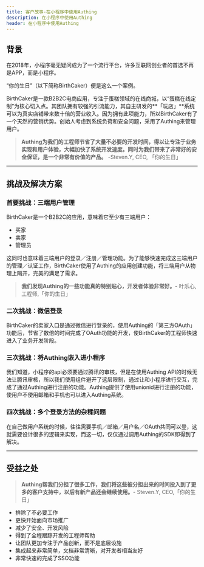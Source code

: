 ```yaml
---
title: 客户故事-在小程序中使用Authing
description: 在小程序中使用Authing
header: 在小程序中使用Authing
---
```


## 背景

在2018年，小程序毫无疑问成为了一个流行平台，许多互联网创业者的首选不再是APP，而是小程序。

“你的生日”（以下简称BirthCaker）便是这么一个案例。

BirthCaker是一款B2B2C电商应用，专注于蛋糕领域的在线商城，以“蛋糕在线定制”为核心切入点。其团队拥有较强的引流能力，其自主研发的**「玩店」**系统可以为真实店铺带来数十倍的营业收入。因为拥有此项能力，所以BirthCaker有了一个天然的营销优势。创始人考虑到系统负荷和安全问题，采用了Authing来管理用户。

> **Authing为我们的工程师节省了大量不必要的开发时间，得以让专注于业务实现和用户体验，大幅加快了系统开发速度。同时为我们带来了非常好的安全保证，是一个非常有价值的产品。**
-Steven.Y, CEO, 「你的生日」

----------

## 挑战及解决方案

### 首要挑战：三端用户管理

BirthCaker是一个B2B2C的应用，意味着它至少有三端用户：

 - 买家
 - 卖家
 - 管理员

这同时也意味着三端用户的登录／注册／管理功能。为了能够快速完成这三端用户的管理／认证工作，BirthCaker使用了Authing的应用创建功能，将三端用户从物理上隔开，完美的满足了需求。

> **我们发现Authing的一些功能真的特别贴心，开发者体验非常好。**- 叶乐心, 工程师,「你的生日」

 
### 二次挑战：微信登录

BirthCaker的卖家入口是通过微信进行登录的，使用Authing的「第三方OAuth」功能后，节省了数倍的时间完成了OAuth功能的开发，使BirthCaker的工程师快速进入了业务开发阶段。

### 三次挑战：将Authing嵌入进小程序

我们知道，小程序的api必须要通过腾讯的审核，但是在使用Authing API的时候无法让腾讯审核，所以我们使用<web-view>组件避开了这层限制，通过让<web-view>和小程序进行交互，完成了通过Authing进行注册的功能。Authing提供了使用unionid进行注册的功能，使用户不使用邮箱和手机也可以进入Authing系统。

### 四次挑战：多个登录方法的杂糅问题

在自己做用户系统的时候，往往需要手机／邮箱／用户名／OAuth共同可以登，这就需要设计很多的逻辑来实现，而这一切，仅仅通过调用Authing的SDK即得到了解决。

----------

## 受益之处

> **Authing帮我们分担了很多工作，我们将这些被分担出来的时间投入到了更多的客户支持中，以后有新产品还会继续使用。**- Steven.Y, CEO,「你的生日」

- 排除了不必要工作
- 更快开始面向市场推广
- 减少了安全、开发风险
- 得到了全程跟踪开发的工程师帮助
- 让团队更加专注于产品创新，而不是底层设施
- 集成起来非常简单，文档非常清晰，对开发者相当友好
- 非常快速的完成了SSO功能

